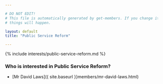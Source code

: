 ```yaml
---

# DO NOT EDIT!
# This file is automatically generated by get-members. If you change it, bad
# things will happen.

layout: default
title: "Public Service Reform"

---
```


{% include interests/public-service-reform.md %}

### Who is interested in Public Service Reform?


* [Mr David Laws]({ site.baseurl }}members/mr-david-laws.html)

